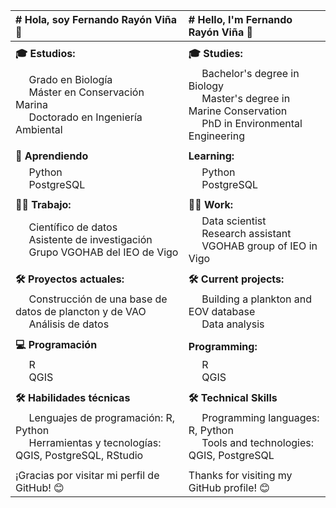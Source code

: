 | # Hola, soy Fernando Rayón Viña 👋 | # Hello, I'm Fernando Rayón Viña 👋 |
|:----------------------------------|:----------------------------------|
|                                   |                                   |
| **🎓 Estudios:** | **🎓 Studies:** |
| &nbsp;&nbsp;&nbsp;&nbsp; Grado en Biología <br>  &nbsp;&nbsp;&nbsp;&nbsp;  Máster en Conservación Marina <br>  &nbsp;&nbsp;&nbsp;&nbsp;  Doctorado en Ingeniería Ambiental  | &nbsp;&nbsp;&nbsp;&nbsp; Bachelor's degree in Biology <br>  &nbsp;&nbsp;&nbsp;&nbsp;  Master's degree in Marine Conservation <br>  &nbsp;&nbsp;&nbsp;&nbsp;  PhD in Environmental Engineering |
|                                   |                                   |
| **🌱 Aprendiendo** | **Learning:** |
| &nbsp;&nbsp;&nbsp;&nbsp; Python <br>  &nbsp;&nbsp;&nbsp;&nbsp;  PostgreSQL | &nbsp;&nbsp;&nbsp;&nbsp; Python <br>  &nbsp;&nbsp;&nbsp;&nbsp;  PostgreSQL |
|                                   |                                   |
| **👨‍💻 Trabajo:** | **👨‍💻 Work:** |
| &nbsp;&nbsp;&nbsp;&nbsp; Científico de datos <br>  &nbsp;&nbsp;&nbsp;&nbsp;  Asistente de investigación <br>  &nbsp;&nbsp;&nbsp;&nbsp;  Grupo VGOHAB del IEO de Vigo | &nbsp;&nbsp;&nbsp;&nbsp; Data scientist <br>  &nbsp;&nbsp;&nbsp;&nbsp;  Research assistant <br>  &nbsp;&nbsp;&nbsp;&nbsp;  VGOHAB group of IEO in Vigo |
|                                   |                                   |
| **🛠️ Proyectos actuales:** | **🛠️ Current projects:** |
| &nbsp;&nbsp;&nbsp;&nbsp; Construcción de una base de datos de plancton y de VAO <br>  &nbsp;&nbsp;&nbsp;&nbsp;  Análisis de datos | &nbsp;&nbsp;&nbsp;&nbsp; Building a plankton and EOV database <br>  &nbsp;&nbsp;&nbsp;&nbsp;  Data analysis |
|                                   |                                   |
| **💻 Programación** | **Programming:** |
| &nbsp;&nbsp;&nbsp;&nbsp; R <br>  &nbsp;&nbsp;&nbsp;&nbsp;  QGIS | &nbsp;&nbsp;&nbsp;&nbsp; R <br>  &nbsp;&nbsp;&nbsp;&nbsp;  QGIS |
|                                   |                                   |
| **🛠️ Habilidades técnicas** | **🛠️ Technical Skills** |
| &nbsp;&nbsp;&nbsp;&nbsp; Lenguajes de programación: R, Python <br>  &nbsp;&nbsp;&nbsp;&nbsp;  Herramientas y tecnologías: QGIS, PostgreSQL, RStudio | &nbsp;&nbsp;&nbsp;&nbsp; Programming languages: R, Python <br>  &nbsp;&nbsp;&nbsp;&nbsp;  Tools and technologies: QGIS, PostgreSQL |
|                                   |                                   |
| ¡Gracias por visitar mi perfil de GitHub! 😊 | Thanks for visiting my GitHub profile! 😊 |
